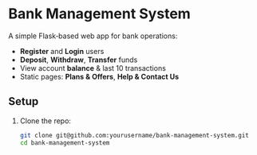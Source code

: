 # Bank Management System

A simple Flask‑based web app for bank operations:
- **Register** and **Login** users  
- **Deposit**, **Withdraw**, **Transfer** funds  
- View account **balance** & last 10 transactions  
- Static pages: **Plans & Offers**, **Help & Contact Us**

## Setup

1. Clone the repo:
   ```bash
   git clone git@github.com:yourusername/bank-management-system.git
   cd bank-management-system
